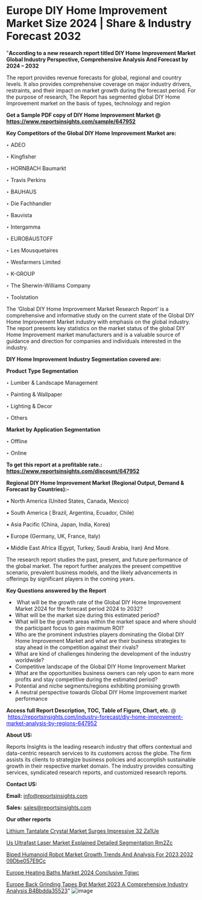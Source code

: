 # Europe DIY Home Improvement Market Size 2024 | Share & Industry Forecast 2032

"<strong>According to a new research report titled DIY Home Improvement Market Global Industry Perspective, Comprehensive Analysis And Forecast by 2024 – 2032</strong>

The report provides revenue forecasts for global, regional and country levels. It also provides comprehensive coverage on major industry drivers, restraints, and their impact on market growth during the forecast period. For the purpose of research, The Report has segmented global DIY Home Improvement market on the basis of types, technology and region

<strong>Get a Sample PDF copy of DIY Home Improvement Market </strong><strong>@<a href=https://www.reportsinsights.com/sample/647952 style=color:#0000ff;> https://www.reportsinsights.com/sample/647952</a></strong></font>

<strong>Key Competitors of the Global DIY Home Improvement Market are:</strong>

‣ ADEO

‣ Kingfisher

‣ HORNBACH Baumarkt

‣ Travis Perkins

‣ BAUHAUS

‣ Die Fachhandler

‣ Bauvista

‣ Intergamma

‣ EUROBAUSTOFF

‣ Les Mousquetaires

‣ Wesfarmers Limited

‣ K-GROUP

‣ The Sherwin-Williams Company

‣ Toolstation

The ‘Global DIY Home Improvement Market Research Report’ is a comprehensive and informative study on the current state of the Global DIY Home Improvement Market industry with emphasis on the global industry. The report presents key statistics on the market status of the global DIY Home Improvement market manufacturers and is a valuable source of guidance and direction for companies and individuals interested in the industry.

<strong>DIY Home Improvement Industry Segmentation covered are:</strong>

<strong>Product Type Segmentation</strong>

‣ Lumber & Landscape Management

‣ Painting & Wallpaper

‣ Lighting & Decor

‣ Others

<strong>Market by Application Segmentation</strong>

‣ Offline

‣ Online

<strong>To get this report at a profitable rate.: <a href=https://www.reportsinsights.com/discount/647952 style=color:#0000ff;>https://www.reportsinsights.com/discount/647952</a></strong></font>

<strong>Regional DIY Home Improvement Market (Regional Output, Demand &amp; Forecast by Countries):-</strong>

• North America (United States, Canada, Mexico)

• South America ( Brazil, Argentina, Ecuador, Chile)

• Asia Pacific (China, Japan, India, Korea)

• Europe (Germany, UK, France, Italy)

• Middle East Africa (Egypt, Turkey, Saudi Arabia, Iran) And More.

The research report studies the past, present, and future performance of the global market. The report further analyzes the present competitive scenario, prevalent business models, and the likely advancements in offerings by significant players in the coming years.

<strong>Key Questions answered by the Report</strong>
<ul>
  <li> What will be the growth rate of the Global DIY Home Improvement Market 2024 for the forecast period 2024 to 2032?</li>
  <li>What will be the market size during this estimated period?</li>
  <li>What will be the growth areas within the market space and where should the participant focus to gain maximum ROI?</li>
  <li>Who are the prominent industries players dominating the Global DIY Home Improvement Market and what are their business strategies to stay ahead in the competition against their rivals?</li>
  <li>What are kind of challenges hindering the development of the industry worldwide?</li>
  <li>Competitive landscape of the Global DIY Home Improvement Market</li>
  <li>What are the opportunities business owners can rely upon to earn more profits and stay competitive during the estimated period?</li>
  <li>Potential and niche segments/regions exhibiting promising growth</li>
  <li>A neutral perspective towards Global DIY Home Improvement market performance</li>
</ul>
<strong>Access full Report Description, TOC, Table of Figure, Chart, etc. </strong>@  <a href=https://reportsinsights.com/industry-forecast/diy-home-improvement-market-analysis-by-regions-647952 style=color:#0000ff;>https://reportsinsights.com/industry-forecast/diy-home-improvement-market-analysis-by-regions-647952</a></font>

<strong><strong>About US</strong>:</strong>

Reports Insights is the leading research industry that offers contextual and data-centric research services to its customers across the globe. The firm assists its clients to strategize business policies and accomplish sustainable growth in their respective market domain. The industry provides consulting services, syndicated research reports, and customized research reports.

<strong>Contact US:</strong>

<p class=""""><b>Email:</b> <a href=mailto:info@reportsinsights.com>info@reportsinsights.com</a></p>
<p class=""""><b>Sales:</b> <a href=mailto:sales@reportsinsights.com>sales@reportsinsights.com</a></p>

<strong>Our other reports</strong>

<a href=https://www.linkedin.com/pulse/lithium-tantalate-crystal-market-surges-impressive-32-za1ue/>Lithium Tantalate Crystal Market Surges Impressive 32 Za1Ue</a>

<a href=https://www.linkedin.com/pulse/us-ultrafast-laser-market-explained-detailed-segmentation-rm2zc/>Us Ultrafast Laser Market Explained Detailed Segmentation Rm2Zc</a>

<a href=https://medium.com/@anuragakarte041/biped-humanoid-robot-market-growth-trends-and-analysis-for-2023-2032-09dbe057e9cc>Biped Humanoid Robot Market Growth Trends And Analysis For 2023 2032 09Dbe057E9Cc</a>

<a href=https://www.linkedin.com/pulse/europe-heating-baths-market-2024-conclusive-tgiwc/>Europe Heating Baths Market 2024 Conclusive Tgiwc</a>

<a href=https://medium.com/@yadavahaan91/europe-back-grinding-tapes-bgt-market-2023-a-comprehensive-industry-analysis-b4bbdda35523>Europe Back Grinding Tapes Bgt Market 2023 A Comprehensive Industry Analysis B4Bbdda35523</a>"
![image](https://github.com/aanak123/RIMarketer1/assets/158471119/e414ef7f-cfd5-422a-9ec8-cb3da96a3ce6)
